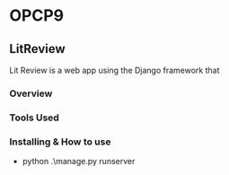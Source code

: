 # OPCP9
## LitReview
Lit Review is a web app using the Django framework that

### Overview

### Tools Used

### Installing & How to use



* python .\manage.py runserver
